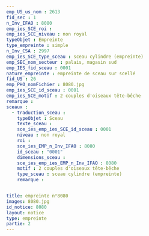 ```yaml
---
emp_US_us_nom : 2613
fid_sec : 1
n_Inv_IFAO : 8080
emp_ies_SCE_roi : 
emp_ies_SCE_niveau : non royal
typeObjet : Empreinte
type_empreinte : simple
n_Inv_CSA : 2997
emp_ies_SCE_type_sceau : sceau cylindre (empreinte)
emp_SEC_nom_secteur : palais, magasin sud
emp_IES_fid_sceau : 0001
nature_empreinte : empreinte de sceau sur scellé
fid_US : 26
emp_PHO_nomFichier : 8080.jpg
emp_ies_SCE_id_sceau : 0001
emp_ies_SCE_motif : 2 couples d'oiseaux tête-bêche
remarque : 
sceaux :
  - traduction_sceau : 
    typeObjet : Sceau
    texte_sceau : 
    sce_ies_emp_ies_SCE_id_sceau : 0001
    niveau : non royal
    roi : 
    sce_ies_EMP_n_Inv_IFAO : 8080
    id_sceau : "0001"
    dimensions_sceau : 
    sce_ies_emp_ies_EMP_n_Inv_IFAO : 8080
    motif : 2 couples d'oiseaux tête-bêche
    type_sceau : sceau cylindre (empreinte)
    remarque : 


title: empreinte n°8080
images: 8080.jpg
id_notice: 8080
layout: notice
type: empreinte
partie: 2
---
```

